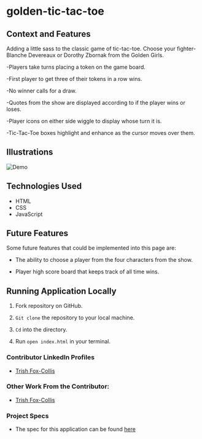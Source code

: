 # golden-tic-tac-toe

## Context and Features

Adding a little sass to the classic game of tic-tac-toe.  Choose your fighter- Blanche Devereaux or Dorothy Zbornak from the Golden Girls.

-Players take turns placing a token on the game board.

-First player to get three of their tokens in a row wins.

-No winner calls for a draw.

-Quotes from the show are displayed according to if the player wins or loses.

-Player icons on either side wiggle to display whose turn it is.

-Tic-Tac-Toe boxes highlight and enhance as the cursor moves over them.

## Illustrations

![Demo](./goldenTicTacToe.gif)

## Technologies Used

- HTML
- CSS
- JavaScript

## Future Features

Some future features that could be implemented into this page are:

- The ability to choose a player from the four characters from the show.

- Player high score board that keeps track of all time wins.

## Running Application Locally

1. Fork repository on GitHub.

2. `Git clone` the repository to your local machine.

3. `Cd` into the directory.

4. Run `open index.html` in your terminal.

### Contributor LinkedIn Profiles

- [Trish Fox-Collis](https://www.linkedin.com/in/trish-fox-collis/)

### Other Work From the Contributor:

- [Trish Fox-Collis](https://github.com/tfoxcollis)

### Project Specs

- The spec for this application can be found [here](https://frontend.turing.edu/projects/module-1/tic-tac-toe-solo-v2.html)
